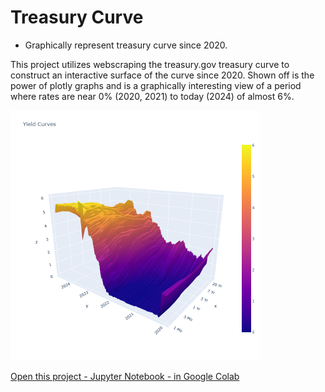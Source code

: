 # Treasury Curve
 - Graphically represent treasury curve since 2020.

<p>This project utilizes webscraping the treasury.gov treasury curve to construct an interactive surface of the curve since 2020.  Shown off is the power of plotly graphs and is a graphically interesting view of a period where rates are near 0% (2020, 2021) to today (2024) of almost 6%.</p>

<img src="https://github.com/jbeckford-data/jbeckford-data.github.io/blob/master/images/T_Curve_2024.png" width="400" height="400"/>


[Open this project - Jupyter Notebook - in Google Colab](https://colab.research.google.com/github/jbeckford-data/Treasury-Curve/blob/main/Surface%20Plot%20of%20Treasury%20Curve.ipynb)
